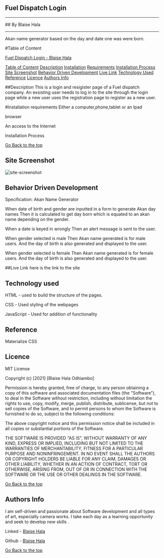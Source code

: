 ## Fuel Dispatch Login
<hr>
## By Blaise Hala
<hr>
Akan name generator based on the day and date one was were born.


#Table of Content

[Fuel Dispatch Login - Blaise Hala](#Fuel-Dispatch-login)

[Table of Content](#table-of-content)
[Description](#description)
[Installation](#Installation)
[Requirements](#requirements)
[Installation Process](#Installation-process)
[Site Screenshot](#site-screenshot)
[Behavior Driven Development](#behavior-driven-development)
[Live Link](#Live-Link)
[Technology Used](#technology-used)
[Reference](#reference)
[Licence](#licence)
[Authors Info](#authors-info)

##Description
This is a login and resigister page of a Fuel dispatch company. An exsisting  user needs to log in to the site through the login page while a new user uses the registration page to register as a new user.

#Installation requirements
Either a computer,phone,tablet or an Ipad

browser

An access to the Internet

Installation Process

[Go Back to the top](#Fuel-Dispatch-login)

## Site Screenshot
![site-screenshot](./images/) 


## Behavior Driven Development

Specification: Akan Name Generator

When date of birth and gender are inputted in a form to generate Akan day names Then it is calculated to get day born which is equated to an akan name depending on the gender.

When a date is keyed in wrongly Then an alert message is sent to the user.

When gender selected is male Then Akan name generated is for male users. And the day of birth is also generated and displayed to the user.

When gender selected is female Then Akan name generated is for female users. And the day of birth is also generated and displayed to the user.

##Live Link 
here is the link to the site

## Technology used
HTML - used to build the structure of the pages.

CSS - Used  styling of the webpages

JavaScript - Used for addition of functionality 

## Reference
Materialize CSS


## Licence

MIT License

Copyright (c) [2021] [Blaise Hala Odhiambo]

Permission is hereby granted, free of charge, to any person obtaining a copy of this software and associated documentation files (the "Software"), to deal in the Software without restriction, including without limitation the rights to use, copy, modify, merge, publish, distribute, sublicense, but not to sell copies of the Software, and to permit persons to whom the Software is furnished to do so, subject to the following conditions:

The above copyright notice and this permission notice shall be included in all copies or substantial portions of the Software.

THE SOFTWARE IS PROVIDED "AS IS", WITHOUT WARRANTY OF ANY KIND, EXPRESS OR IMPLIED, INCLUDING BUT NOT LIMITED TO THE WARRANTIES OF MERCHANTABILITY, FITNESS FOR A PARTICULAR PURPOSE AND NONINFRINGEMENT. IN NO EVENT SHALL THE AUTHORS OR COPYRIGHT HOLDERS BE LIABLE FOR ANY CLAIM, DAMAGES OR OTHER LIABILITY, WHETHER IN AN ACTION OF CONTRACT, TORT OR OTHERWISE, ARISING FROM, OUT OF OR IN CONNECTION WITH THE SOFTWARE OR THE USE OR OTHER DEALINGS IN THE SOFTWARE.

[Go Back to the top](#name-generator)

## Authors Info 
I am self-driven and passionate about Software development and all types of art, especially camera works. I take each day as a learning opportunity and seek to develop new skills .

Linked - [Blaise Hala](https://www.linkedin.com/in/blaise-hala-682aa511a/)

Github - [Blaise Hala](https://github.com/Blaisehala)


[Go Back to the top](#Fuel-Dispatch-login)